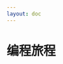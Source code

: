 ```yaml
---
layout: doc
---
```


<script setup>
import MNavLinks from '/.vitepress/theme/components/MNavLinks.vue'

import { NAV_DATA } from '/.vitepress/theme/programData.ts'
</script>

<style scoped>

 /* 覆盖全局的 vp-layout-max-width（仅当前页面使用） */

  /* 修改 layout 最大宽度 */
  .container {
    max-width: 70% !important;
  }
</style>

# 编程旅程

<MNavLinks v-for="{title, items} in NAV_DATA" :title="title" :items="items"/>


